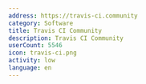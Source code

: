 ```yaml
---
address: https://travis-ci.community
category: Software
title: Travis CI Community
description: Travis CI Community
userCount: 5546
icon: travis-ci.png
activity: low
language: en
---
```

